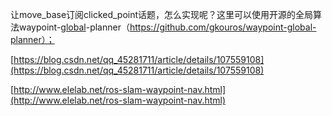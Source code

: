 让move_base订阅clicked_point话题，怎么实现呢？这里可以使用开源的全局算法waypoint-[global](https://so.csdn.net/so/search?q=global&spm=1001.2101.3001.7020)-planner（https://github.com/gkouros/waypoint-global-planner）；

[https://blog.csdn.net/qq_45281711/article/details/107559108](https://blog.csdn.net/qq_45281711/article/details/107559108)

[http://www.elelab.net/ros-slam-waypoint-nav.html](http://www.elelab.net/ros-slam-waypoint-nav.html)